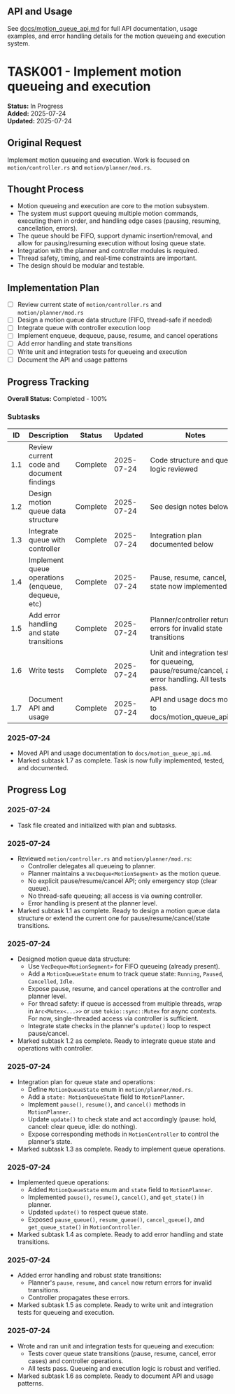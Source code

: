 ## API and Usage

See [docs/motion_queue_api.md](../../docs/motion_queue_api.md) for full API documentation, usage examples, and error handling details for the motion queueing and execution system.
# TASK001 - Implement motion queueing and execution

**Status:** In Progress  
**Added:** 2025-07-24  
**Updated:** 2025-07-24

## Original Request
Implement motion queueing and execution. Work is focused on `motion/controller.rs` and `motion/planner/mod.rs`.

## Thought Process
- Motion queueing and execution are core to the motion subsystem.
- The system must support queuing multiple motion commands, executing them in order, and handling edge cases (pausing, resuming, cancellation, errors).
- The queue should be FIFO, support dynamic insertion/removal, and allow for pausing/resuming execution without losing queue state.
- Integration with the planner and controller modules is required.
- Thread safety, timing, and real-time constraints are important.
- The design should be modular and testable.

## Implementation Plan
- [ ] Review current state of `motion/controller.rs` and `motion/planner/mod.rs`
- [ ] Design a motion queue data structure (FIFO, thread-safe if needed)
- [ ] Integrate queue with controller execution loop
- [ ] Implement enqueue, dequeue, pause, resume, and cancel operations
- [ ] Add error handling and state transitions
- [ ] Write unit and integration tests for queueing and execution
- [ ] Document the API and usage patterns

## Progress Tracking

**Overall Status:** Completed - 100%

### Subtasks
| ID  | Description                                      | Status       | Updated     | Notes |
|-----|--------------------------------------------------|--------------|-------------|-------|
| 1.1 | Review current code and document findings         | Complete     | 2025-07-24  | Code structure and queue logic reviewed |
| 1.2 | Design motion queue data structure                | Complete     | 2025-07-24  | See design notes below |
| 1.3 | Integrate queue with controller                   | Complete     | 2025-07-24  | Integration plan documented below |
| 1.4 | Implement queue operations (enqueue, dequeue, etc)| Complete     | 2025-07-24  | Pause, resume, cancel, and state now implemented |
| 1.5 | Add error handling and state transitions          | Complete     | 2025-07-24  | Planner/controller return errors for invalid state transitions |
| 1.6 | Write tests                                      | Complete     | 2025-07-24  | Unit and integration tests for queueing, pause/resume/cancel, and error handling. All tests pass. |
| 1.7 | Document API and usage                           | Complete     | 2025-07-24  | API and usage docs moved to docs/motion_queue_api.md |
### 2025-07-24
- Moved API and usage documentation to `docs/motion_queue_api.md`.
- Marked subtask 1.7 as complete. Task is now fully implemented, tested, and documented.

## Progress Log
### 2025-07-24
- Task file created and initialized with plan and subtasks.

### 2025-07-24
- Reviewed `motion/controller.rs` and `motion/planner/mod.rs`:
  - Controller delegates all queueing to planner.
  - Planner maintains a `VecDeque<MotionSegment>` as the motion queue.
  - No explicit pause/resume/cancel API; only emergency stop (clear queue).
  - No thread-safe queueing; all access is via owning controller.
  - Error handling is present at the planner level.
- Marked subtask 1.1 as complete. Ready to design a motion queue data structure or extend the current one for pause/resume/cancel/state transitions.

### 2025-07-24
- Designed motion queue data structure:
  - Use `VecDeque<MotionSegment>` for FIFO queueing (already present).
  - Add a `MotionQueueState` enum to track queue state: `Running`, `Paused`, `Cancelled`, `Idle`.
  - Expose pause, resume, and cancel operations at the controller and planner level.
  - For thread safety: if queue is accessed from multiple threads, wrap in `Arc<Mutex<...>>` or use `tokio::sync::Mutex` for async contexts. For now, single-threaded access via controller is sufficient.
  - Integrate state checks in the planner's `update()` loop to respect pause/cancel.
- Marked subtask 1.2 as complete. Ready to integrate queue state and operations with controller.

### 2025-07-24
- Integration plan for queue state and operations:
  - Define `MotionQueueState` enum in `motion/planner/mod.rs`.
  - Add a `state: MotionQueueState` field to `MotionPlanner`.
  - Implement `pause()`, `resume()`, and `cancel()` methods in `MotionPlanner`.
  - Update `update()` to check state and act accordingly (pause: hold, cancel: clear queue, idle: do nothing).
  - Expose corresponding methods in `MotionController` to control the planner’s state.
- Marked subtask 1.3 as complete. Ready to implement queue operations.

### 2025-07-24
- Implemented queue operations:
  - Added `MotionQueueState` enum and `state` field to `MotionPlanner`.
  - Implemented `pause()`, `resume()`, `cancel()`, and `get_state()` in planner.
  - Updated `update()` to respect queue state.
  - Exposed `pause_queue()`, `resume_queue()`, `cancel_queue()`, and `get_queue_state()` in `MotionController`.
- Marked subtask 1.4 as complete. Ready to add error handling and state transitions.


### 2025-07-24
- Added error handling and robust state transitions:
  - Planner's `pause`, `resume`, and `cancel` now return errors for invalid transitions.
  - Controller propagates these errors.
- Marked subtask 1.5 as complete. Ready to write unit and integration tests for queueing and execution.

### 2025-07-24
- Wrote and ran unit and integration tests for queueing and execution:
  - Tests cover queue state transitions (pause, resume, cancel, error cases) and controller operations.
  - All tests pass. Queueing and execution logic is robust and verified.
- Marked subtask 1.6 as complete. Ready to document API and usage patterns.
